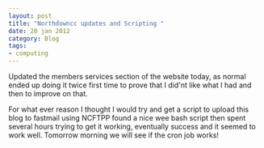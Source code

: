 ```yaml
---
layout: post
title: "Northdowncc updates and Scripting "
date: 20 jan 2012
category: Blog
tags:
- computing
---
```


<p>Updated the members services section of the website today, as normal ended
up doing it twice first time to prove that I did'nt like what I had and then
to improve on that.</p>
<p>For what ever reason I thought I would try and get a script to upload this
blog to fastmail using NCFTPP found a nice wee bash script then spent several
hours trying to get it working, eventually success and it seemed to work well.
Tomorrow morning we will see if the cron job works!</p>
